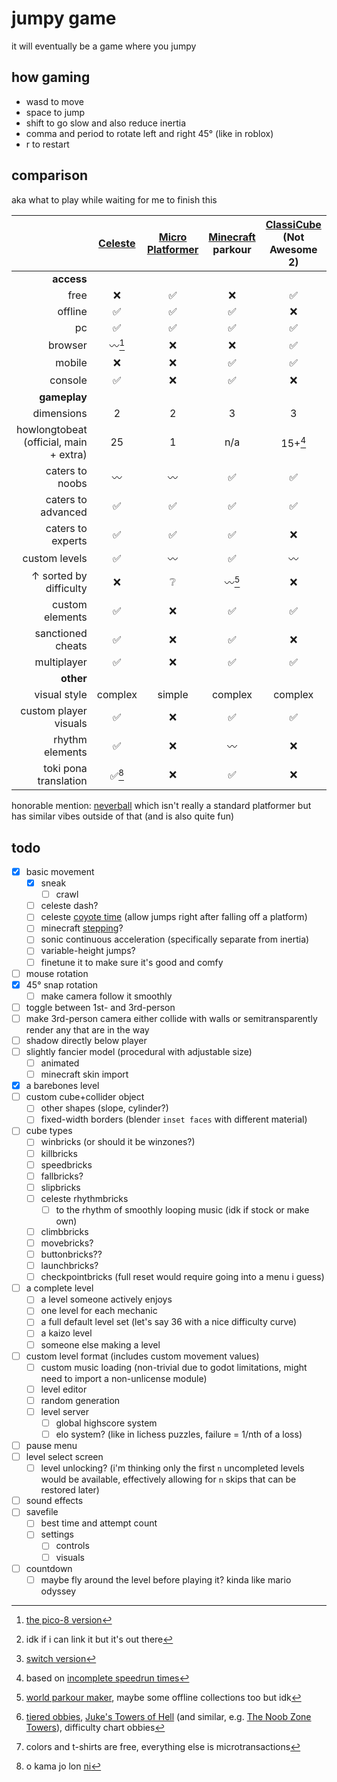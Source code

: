 # jumpy game

it will eventually be a game where you jumpy

## how gaming

- wasd to move
- space to jump
- shift to go slow and also reduce inertia
- comma and period to rotate left and right 45° (like in roblox)
- r to restart

## comparison

aka what to play while waiting for me to finish this

|	| [Celeste](https://www.celestegame.com/)	| [Micro Platformer](https://store.steampowered.com/app/1283130/Micro_Platformer/)	| [Minecraft](https://minecraft.net/) parkour	| [ClassiCube](https://www.classicube.net/) (Not Awesome 2)	| [Roblox](https://roblox.com/) obbies	| [Super Mario 64](https://www.mariowiki.com/Super_Mario_64)	| [Clustertruck](https://landfall.se/clustertruck)	| [MEANDERS](https://frazack.itch.io/meanders)	| jumpy game (eventually)	|
| -:	| :-:	| :-:	| :-:	| :-:	| :-:	| :-:	| :-:	| :-:	| :-:	|
| **access**	|	|	|	|	|	|	|	|	|	|
| free	| ❌	| ✅	| ❌	| ✅	| ✅	| ❌	| ❌	| ❌	| ✅	|
| offline	| ✅	| ✅	| ✅	| ❌	| ❌	| ✅	| ✅	| ✅	| ✅	|
| pc	| ✅	| ✅	| ✅	| ✅	| ✅	| ✅	| ✅	| ✅	| ✅	|
| browser	| 〰[^1]	| ❌	| ❌	| ✅	| ❌	| ✅[^2]	| ❌	| ❌	| ✅	|
| mobile	| ❌	| ❌	| ✅	| ✅	| ✅	| ✅	| ❌	| ❌	| ✅	|
| console	| ✅	| ❌	| ✅	| ❌	| ✅	| ✅	| ✅	| ✅[^3]	| ❌	|
| **gameplay**	|	|	|	|	|	|	|	|	|	|
| dimensions	| 2	| 2	| 3	| 3	| 3	| 3	| 3	| 3	| 3	|
| howlongtobeat (official, main + extra)	| 25	| 1	| n/a	| 15+[^4]	| n/a	| 17	| 5.5	| 2.5	| 5?	|
| caters to noobs	| 〰	| 〰	| ✅	| ✅	| ✅	| ✅	| ✅	| ✅	| ✅	|
| caters to advanced	| ✅	| ✅	| ✅	| ✅	| ✅	| ✅	| ✅	| ✅	| ✅	|
| caters to experts	| ✅	| ✅	| ✅	| ❌	| ✅	| ✅	| ✅	| ❌	| ❔	|
| custom levels	| ✅	| 〰	| ✅	| 〰	| ✅	| 〰	| ✅	| ❌	| ✅	|
| ↑ sorted by difficulty	| ❌	| ❔	| 〰[^5]		| ❌	| ✅[^6]	| ❌	| ❌	| n/a	| ✅	|
| custom elements	| ✅	| ❌	| ✅	| ✅	| ✅	| ✅	| ❌	| n/a	| ✅	|
| sanctioned cheats	| ✅	| ❌	| ✅	| ❌	| ❌	| 〰		| ❌	| ❌	| ✅	|
| multiplayer	| ✅	| ❌	| ✅	| ✅	| ✅	| ✅	| ❌	| ❌	| ❌	|
| **other**	|	|	|	|	|	|	|	|	|	|
| visual style	| complex	| simple	| complex	| complex	| complex	| complex	| simple	| simple	| simple	|
| custom player visuals	| ✅	| ❌	| ✅	| ✅	| 〰[^7]		| ✅	| ❌	| ❌	| ✅	|
| rhythm elements	| ✅	| ❌	| 〰	| ❌	| ✅	| ❔	| ❌	| ❌	| ✅	|
| toki pona translation	| ✅[^8]	| ❌	| ✅	| ❌	| ❌	| ❌	| ❌	| ❌	| ✅	|

[^1]: [the pico-8 version](https://mattmakesgames.itch.io/celesteclassic)
[^2]: idk if i can link it but it's out there
[^3]: [switch version](https://www.nintendo.com/store/products/meanders-switch/)
[^4]: based on [incomplete speedrun times](https://www.speedrun.com/na2/full_game)
[^5]: [world parkour maker](https://www.worldparkourmaker.com/), maybe some offline collections too but idk
[^6]: [tiered obbies](https://www.roblox.com/games/5946849188/Tiered-Obbies), [Juke's Towers of Hell](https://www.roblox.com/games/8562822414/Jukes-Towers-of-Hell) (and similar, e.g. [The Noob Zone Towers](https://www.roblox.com/games/8678939697/The-Noob-Zone-Towers)), difficulty chart obbies
[^7]: colors and t-shirts are free, everything else is microtransactions
[^8]: o kama jo lon [ni](https://gamebanana.com/mods/420491)

honorable mention: [neverball](https://neverball.org/) which isn't really a standard platformer but has similar vibes outside of that (and is also quite fun)

## todo

- [x] basic movement
	- [x] sneak
		- [ ] crawl
	- [ ] celeste dash?
	- [ ] celeste [coyote time](https://gamerant.com/celeste-coyote-time-mechanic-platforming-impact-hidden-mechanics/) (allow jumps right after falling off a platform)
	- [ ] minecraft [stepping](https://www.mcpk.wiki/wiki/Special:MyLanguage/Stepping)?
	- [ ] sonic continuous acceleration (specifically separate from inertia)
	- [ ] variable-height jumps?
	- [ ] finetune it to make sure it's good and comfy
- [ ] mouse rotation
- [x] 45° snap rotation
	- [ ] make camera follow it smoothly
- [ ] toggle between 1st- and 3rd-person
- [ ] make 3rd-person camera either collide with walls or semitransparently render any that are in the way
- [ ] shadow directly below player
- [ ] slightly fancier model (procedural with adjustable size)
	- [ ] animated
	- [ ] minecraft skin import
- [x] a barebones level
- [ ] custom cube+collider object
	- [ ] other shapes (slope, cylinder?)
	- [ ] fixed-width borders (blender `inset faces` with different material)
- [ ] cube types
	- [ ] winbricks (or should it be winzones?)
	- [ ] killbricks
	- [ ] speedbricks
	- [ ] fallbricks?
	- [ ] slipbricks
	- [ ] celeste rhythmbricks
		- [ ] to the rhythm of smoothly looping music (idk if stock or make own)
	- [ ] climbbricks
	- [ ] movebricks?
	- [ ] buttonbricks??
	- [ ] launchbricks?
	- [ ] checkpointbricks (full reset would require going into a menu i guess)
- [ ] a complete level
	- [ ] a level someone actively enjoys
	- [ ] one level for each mechanic
	- [ ] a full default level set (let's say 36 with a nice difficulty curve)
	- [ ] a kaizo level
	- [ ] someone else making a level
- [ ] custom level format (includes custom movement values)
	- [ ] custom music loading (non-trivial due to godot limitations, might need to import a non-unlicense module)
	- [ ] level editor
	- [ ] random generation
	- [ ] level server
		- [ ] global highscore system
		- [ ] elo system? (like in lichess puzzles, failure = 1/nth of a loss)
- [ ] pause menu
- [ ] level select screen
	- [ ] level unlocking? (i'm thinking only the first `n` uncompleted levels would be available, effectively allowing for `n` skips that can be restored later)
- [ ] sound effects
- [ ] savefile
	- [ ] best time and attempt count
	- [ ] settings
		- [ ] controls
		- [ ] visuals
- [ ] countdown
	- [ ] maybe fly around the level before playing it? kinda like mario odyssey
